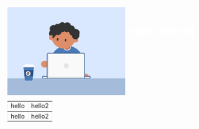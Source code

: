 
<div float="left" style="display: flex; flex-direction: row;" >
    <img src="https://github.com/Akshaytomar893/Akshaytomar893/blob/main/typing_animmation.gif" width="270"  />
    <h1 style="color:white">Hello World</h1>
</div>
<table border-collapse: collapse; border="none" style="border:none; border-collapse: collapse;">
    <tr>
        <td>
            hello
        </td>
        <td>
            hello2
        </td>
    </tr>
    <tr>
        <td>
            hello
        </td>
        <td>
            hello2
        </td>
    </tr>
</table>
    
    
